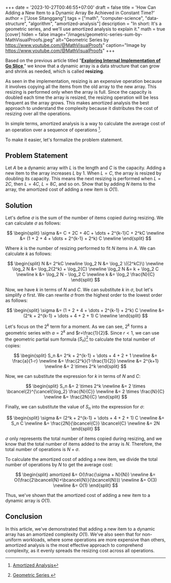 +++
date = '2023-10-27T00:46:55+07:00'
draft = false
title = 'How Can Adding a New Item to a Dynamic Array Be Achieved in Constant Time?'
author = ["Jose Sitanggang"]
tags = ["math", "computer-science", "data-structure", "algorithm", "amortized-analysis"]
description = "In short: It's a geometric series, and we'll use amortized analysis to explain it."
math = true
[cover]
hiden = false
image="/images/geometric-series-sum-by-MathVisualProofs.jpeg"
alt="Geometric Series by https://www.youtube.com/@MathVisualProofs"
caption="Image by https://www.youtube.com/@MathVisualProofs"
+++

Based on the previous article titled "**[Exploring Internal Implementation of Go Slice](/posts/golang/exploring-internal-implementation-of-go-slice/)**," we know that a dynamic array is a data structure that can grow and shrink as needed, which is called **resizing**.

As seen in the implementation, resizing is an expensive operation because it involves copying all the items from the old array to the new array. This resizing is performed only when the array is full. Since the capacity is doubled each time the array is resized, the resizing operation will be less frequent as the array grows. This makes amortized analysis the best approach to understand the complexity because it distributes the cost of resizing over all the operations.

In simple terms, amortized analysis is a way to calculate the average cost of an operation over a sequence of operations [^1].

To make it easier, let's formalize the problem statement.

## Problem Statement

Let $A$ be a dynamic array with $L$ is the length and $C$ is the capacity. 
Adding a new item to the array increases $L$ by 1. When $L=C$, the array is resized by doubling its capacity. This means the next resizing is performed when $L=2C$, then $L=4C$, $L=8C$, and so on. Show that by adding $N$ items to the array, the amortized cost of adding a new item is $O(1)$.

## Solution

Let's define $\sigma$ is the sum of the number of items copied during resizing. We can calculate $\sigma$ as follows:

$$
\begin{split}
\sigma  &= C + 2C + 4C +  \dots + 2^{k-1}C + 2^kC  \newline
        &= (1 + 2 + 4 + \dots + 2^{k-1} + 2^k) C \newline
\end{split}
$$

Where $k$ is the number of resizing performed to fit $N$ items in $A$. We can calculate $k$ as follows:

$$
\begin{split}
N           &= 2^kC \newline
\log_2 N    &= \log_2 \({2^kC}\) \newline
\log_2 N    &= \log_2{2^k} + \log_2{C} \newline
\log_2 N    &= k + \log_2 C \newline
k           &= \log_2 N - \log_2 C \newline
k           &= \log_2 \frac{N}{C}
\end{split}
$$

Now, we have $k$ in terms of $N$ and $C$. We can substitute $k$ in $\sigma$, but let's simplify $\sigma$ first. We can rewrite $\sigma$ from the highest order to the lowest order as follows:

$$
\begin{split}
\sigma &= (1 + 2 + 4 + \dots + 2^{k-1} + 2^k) C \newline
       &= (2^k + 2^{k-1} + \dots + 4 + 2 + 1) C \newline
\end{split}
$$

Let's focus on the $2^k$ term for a moment. As we can see, $2^k$ forms a geometric series with $a=2^k$ and $r=\frac{1}{2}$. Since $r<1$, we can use the geometric partial sum formula ($S_n$)[^2] to calculate the total number of copies:

$$
\begin{split}
 S_n &= 2^k + 2^{k-1} + \dots + 4 + 2 + 1 \newline
     &= \frac{a}{1-r} \newline
     &= \frac{2^k}{1-\frac{1}{2}} \newline
     &= 2^{k+1} \newline
     &= 2 \times 2^k
\end{split}
$$

Now, we can substitute the expression for $k$ in terms of $N$ and $C$:

$$
\begin{split}
S_n &= 2 \times 2^k \newline
    &= 2 \times \bcancel{2}^{\cancel{\log_2} \frac{N}{C}} \newline
    &= 2 \times \frac{N}{C} \newline
    &= \frac{2N}{C}
\end{split}
$$

Finally, we can substitute the value of $S_n$ into the expression for $\sigma$:

$$
\begin{split}
\sigma &= (2^k + 2^{k-1} + \dots + 4 + 2 + 1) C \newline
       &= S_n C \newline
       &= \frac{2N}{\bcancel{C}} \bcancel{C} \newline
       &= 2N
\end{split}
$$

$\sigma$ only represents the total number of items copied during resizing, and we know that the total number of items added to the array is $N$. Therefore, the total number of operations is $N + \sigma$.

To calculate the amortized cost of adding a new item, we divide the total number of operations by $N$ to get the average cost:

$$
\begin{split}
amortized   &= O(\frac{\sigma + N}{N}) \newline
            &= O(\frac{2\bcancel{N}+\bcancel{N}}{\bcancel{N}}) \newline
            &= O(3) \newline
            &= O(1)
\end{split}
$$

Thus, we've shown that the amortized cost of adding a new item to a dynamic array is $O(1)$.

## Conclusion

In this article, we've demonstrated that adding a new item to a dynamic array has an amortized complexity $O(1)$. We've also seen that for non-uniform workloads, where some operations are more expensive than others, amortized analysis is the most effective approach to comprehend complexity, as it evenly spreads the resizing cost across all operations.


[^1]: [Amortized Analysis](https://www.cs.cornell.edu/courses/cs3110/2011fa/supplemental/lec20-amortized/amortized.html)
[^2]: [Geometric Series ](https://mathbooks.unl.edu/Calculus/sec-7-2-geometric.html)